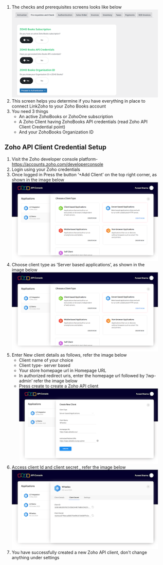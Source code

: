 1. The checks and prerequisites screens looks like below
![Checks](checks.png)
2. This screen helps you determine if you have everything in place to connect LinkZoho to your Zoho Books account
3. You need 3 things
    - An active ZohoBooks or ZohoOne subscription 
    - A Zoho Client having ZohoBooks API credentials (read Zoho API Client Credential point)
    - And your ZohoBooks Organization ID

## **Zoho API Client Credential Setup**

1. Visit the Zoho developer console platform- 
https://accounts.zoho.com/developerconsole
2. Login using your Zoho credentials
3. Once logged in Press the button ‘+Add Client’ on the top right corner,
as shown in the image below <br/>
![Add Client](client_2.png)
4. Choose client type as ‘Server based applications’, as shown in the image below
![Add Client](client_2.png)
5. Enter New client details as follows, refer the image below
    - Client name of your choice
    - Client type- server based
    - Your store homepage url in Homepage URL
    - In authorized redirect uris, enter the homepage url followed by ‘/wp-admin’ refer the image below
    - Press create to create a Zoho API client
    ![Add Client](client_3.png)
6. Access client Id and client secret , refer the image below
![Add Client](client_4.png)
7. You have successfully created a new Zoho API client, don't change anything under settings



